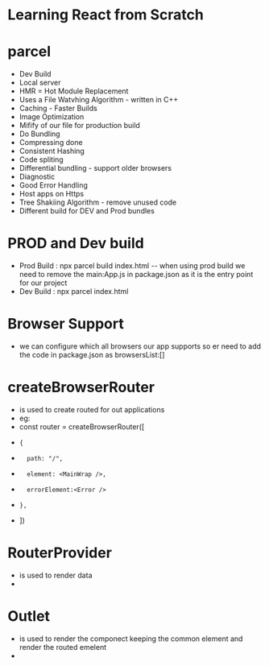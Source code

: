 # Learning React from Scratch

# parcel
- Dev Build
- Local server
- HMR = Hot Module Replacement
- Uses a File Watvhing Algorithm - written in C++
- Caching - Faster Builds
- Image Optimization
- Mifify of our file for production build
- Do Bundling 
- Compressing done
- Consistent Hashing
- Code spliting 
- Differential bundling - support older browsers
- Diagnostic
- Good Error Handling 
- Host apps on Https
- Tree Shakiing Algorithm  - remove unused code 
- Different build for DEV and Prod bundles

# PROD and Dev build
- Prod Build : npx parcel build index.html -- when using prod build we need to remove the main:App.js in package.json as it is the entry
  point for our project 
- Dev Build : npx parcel index.html

# Browser Support
- we can configure which all browsers our app supports so er need to add the code in package.json as browsersList:[]

# createBrowserRouter
- is used to create routed for out applications
-  eg: 
-   const router = createBrowserRouter([
-     {
-       path: "/",
-       element: <MainWrap />,
-       errorElement:<Error />
-     },
-   ])


# RouterProvider
- is used to render data
- <RouterProvider router={router} />


# Outlet
- is used to render the componect keeping the common element and render the routed emelent
- <Outlet />